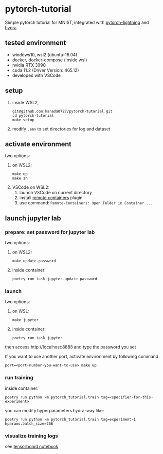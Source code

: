 # pytorch-tutorial
Simple pytorch tutorial for MNIST, integrated with 
[pytorch-lightning](https://github.com/PyTorchLightning/pytorch-lightning) 
and 
[hydra](https://github.com/facebookresearch/hydra)

## tested environment
* windows10, wsl2 (ubuntu-18.04)
* docker, docker-compose (inside wsl)
* nvidia RTX 3090
* cuda 11.2 (Driver Version: 465.12)
* developed with VSCode

## setup
1. inside WSL2,
    ```
    git@github.com:kanada0727/pytorch-tutorial.git
    cd pytorch-tutorial
    make setup
    ```
2. modify `.env` to set directories for log and dataset



## activate environment
two options:


1. on WSL2:
    ```
    make up 
    make sh
    ```
2. VSCode on WSL2:
    1. launch VSCode on current directory
    2. install [remote containers](https://marketplace.visualstudio.com/items?itemName=ms-vscode-remote.remote-containers) plugin
    3. use command: `Remote-Containers: Open Folder in Container ...`

## launch jupyter lab
### prepare: set password for jupyter lab
two options:
1. on WSL2:
    ```
    make update-password 
    ```
2. inside container:
    ```
    poetry run task jupyter-update-password
    ```

### launch
two options:
1. on WSL:
    ```
    make jupyter
    ```
2. inside container:
    ```
    poetry run task jupyter
    ```
then access http://localhost:8888 and type the password you set

If you want to use another port, activate environment by following command
```
port=<port-number-you-want-to-use> make up
```

### run training
inside container:
```
poetry run python -m pytorch_tutorial.train tag=<specifier-for-this-experiment>
```
you can modify hyperparameters hydra-way like:
```
poetry run python -m pytorch_tutorial.train tag=experiment-1 hparams.batch_size=256
```

### visualize training logs
see [tensorboard notebook](pytorch_tutorial/notebooks/tensorboard.ipynb)
